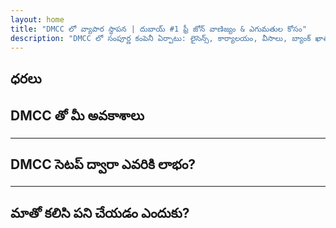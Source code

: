 ```yaml
---
layout: home
title: "DMCC లో వ్యాపార స్థాపన | దుబాయ్ #1 ఫ్రీ జోన్ వాణిజ్యం & ఎగుమతుల కోసం"
description: "DMCC లో సంపూర్ణ కంపెనీ ఏర్పాటు: లైసెన్స్, కార్యాలయం, వీసాలు, బ్యాంక్ ఖాతా. గ్యారెంటీడ్ ఫలితాలతో వృత్తిపరమైన మద్దతు."
---
```


<!-- text="వృద్ధిపై దృష్టి పెట్టండి — భాషల విషయంలో iMind చూసుకుంటుంది." -->
<!-- text="తరగతి గదులకు సంవత్సరాలు పడుతుంది; iMind ప్రతి భాషలో నేడే రియల్-టైమ్ అవగాహన అందిస్తుంది." -->
<!-- text="అనువాద తలనొప్పుల్లో కాకుండా, వృద్ధిలో పెట్టుబడి పెట్టండి. మీరు ఆవిష్కరిస్తుండగా iMind అనువదిస్తుంది." -->
<!-- <AuthButton text="Try Live Demo →" buttonClass="brand"/> -->

<HeroSection
title="**DMCC** ఫ్రీ జోన్‌లో వ్యాపార నమోదు"
text="వాణిజ్యం, లాజిస్టిక్స్, వస్తువులు మరియు అంతర్జాతీయ వ్యాపార కార్యకలాపాల కోసం టర్న్‌కీ పరిష్కారాలు">

</HeroSection>

## ధరలు

<PricingPlans :plans="[
  {
    title: 'DMCC వద్ద నేరుగా సేవను ఆర్డర్ చేయండి',
    details: '**29 205** AED  **17** రోజులు',
    items: [
      'మధ్యవర్తులు లేకుండా నేరుగా ప్రవేశం',
      'అదనపు రుసుములు లేవు',
      'కమీషన్లు లేవు'
    ],
    linkText: 'Order directly',
    linkHref: '/guide/use-cases#negotiations',
    bullet: '💬'
  },
  {
    title: 'నిపుణుల మార్గదర్శకత్వం కోసం మా **స్టాండర్డ్** ప్లాన్‌ను ఎంచుకోండి',
    details: '**36 555** AED  **17** రోజులు',
    items: [
      'సమయం ఆదా',
      'ఊహించదగిన ఫలితాలు',
      'వ్యక్తిగత నిపుణుల సహాయం',
      'సేవా స్థలాలకు బిజినెస్-క్లాస్ రవాణా',
      'కనీస పాల్గొనడం అవసరం'
    ],
    linkText: 'Order from expert',
    linkHref: '/guide/use-cases#operations',
    bullet: '⚡︎'
  },
  {
    title: '**అత్యున్నత** నిపుణుల మార్గదర్శకత్వం కోసం మా **ప్రీమియం** ప్లాన్‌ను ఎంచుకోండి',
    details: '**42 055** AED  **15** రోజులు',
    items: [
      'ఒక వ్యక్తికి VIP విమానాశ్రయ స్వాగతం',
      'ప్రీమియం-క్లాస్ విమానాశ్రయం-హోటల్-విమానాశ్రయం ట్రాన్స్‌ఫర్‌లు',
      'వేగవంతమైన VIP విధానాలు',
      'గ్యారెంటీడ్ ఫలితాలు',
      'వ్యక్తిగత నిపుణులు 24/7 అందుబాటులో ఉంటారు',
      'సేవా స్థలాలకు ప్రీమియం-క్లాస్ రవాణా',
      'కనీస పాల్గొనడం అవసరం'
    ],
    linkText: 'Order from expert',
    linkHref: '/guide/use-cases#operations',
    bullet: '💰'
  }
]" />

## DMCC తో మీ అవకాశాలు

<FeatureBlock :card="{
  title: 'పూర్తి-సేవా DMCC కంపెనీ ఏర్పాటు',
  details: 'లైసెన్సింగ్ నుండి వీసాలు మరియు బ్యాంక్ ఖాతాల వరకు — మేము మొత్తం ప్రక్రియను మీ కోసం నిర్వహిస్తాము.',
  items: [
    '⚡︎ 5-7 పని దినాలలో జారీ చేయబడే వ్యాపార, సేవ లేదా కన్సల్టింగ్ లైసెన్స్.',
    '✧ JLT (జుమైరా లేక్ టవర్స్)లో కార్యాలయ స్థలం లేదా ఫ్లెక్సీ-డెస్క్.',
    '✧ యజమానులు మరియు ఉద్యోగుల కోసం UAE నివాస వీసాలు (2 సంవత్సరాల చెల్లుబాటు).',
    '✧ UAE లో కార్పొరేట్ బ్యాంక్ ఖాతాలు తెరవడంలో సహాయం.',
  ],
  link: '/guide/dmcc-setup-process',
  src: {
    light: '/content/iStock-1366951573.jpg',
    dark: '/content/iStock-1366951573.jpg',
  },
  inversion: false
}" />

<FeatureBlock :card="{
  title: 'ప్రపంచ వాణిజ్యంలో DMCC #1 ఎందుకు',
  details: 'EU, US, మరియు ఆసియాలోని భాగస్వాములచే నమ్మదగిన బలమైన అంతర్జాతీయ ఖ్యాతి కలిగిన ఫ్రీ జోన్.',
  items: [
    '⚡︎ బలమైన వ్యాపార ప్రతిష్ట: DMCC వ్యాపార కంపెనీలకు అగ్రగామి ఎంపిక.',
    '✧ 100% విదేశీ యాజమాన్యం — స్థానిక భాగస్వామి అవసరం లేదు.',
    '✧ సరళీకృత ఎగుమతి విధానాలు, ధృవీకరణలు మరియు లాజిస్టిక్స్ మద్దతు.',
    '✧ బంగారం వ్యాపారం నుండి IT సేవల వరకు విస్తృత శ్రేణి లైసెన్సులు.',
  ],
  link: '/guide/why-dmcc',
  src: {
    light: '/content/iStock-1366951573.jpg',
    dark: '/content/iStock-1366951573.jpg',
  },
  inversion: true
}" />

<FeatureBlock :card="{
  title: 'గ్యారెంటీడ్ అనుసరణ & రిస్క్ తగ్గింపు',
  details: 'UAE నిబంధనలు మరియు అంతర్జాతీయ ప్రమాణాలతో పూర్తి సామరస్యం.',
  items: [
    '⚡︎ KYC మరియు కార్పొరేట్ పత్రాల తయారీ.',
    '✧ UAE AML/CFT అనుసరణతో మద్దతు [official source](https://u.ae/en/information-and-services/business/anti-money-laundering).',
    '✧ VAT, ESR, మరియు UBO రిజిస్ట్రేషన్‌తో సహాయం.',
    '✧ రిజిస్ట్రేషన్ తర్వాత మీ వ్యాపారానికి నిరంతర చట్టపరమైన మద్దతు.',
  ],
  link: '/guide/compliance-support',
  src: {
    light: '/content/iStock-1366951573.jpg',
    dark: '/content/iStock-1366951573.jpg',
  },
  inversion: false
}" />

---

## DMCC సెటప్ ద్వారా ఎవరికి లాభం?

<FeatureCards :features="[
  {
    title: 'దిగుమతి-ఎగుమతి కంపెనీలు',
    details: 'చైనా, భారతదేశం, యూరప్ మరియు మధ్యప్రాచ్యం నుండి సరుకులు సేకరించే వ్యాపారాలకు.',
    items: [
      'సరళీకృత ఒప్పందాలు మరియు ధృవీకరణ ప్రక్రియలు.',
      'UAE ద్వారా పన్ను-సమర్థవంతమైన వ్యాపారం.',
      'అంతర్జాతీయ క్లయింట్లతో బలమైన ఖ్యాతి.',
    ],
    linkText: 'Learn more',
    link: '/guide/dmcc-use-cases#import-export'
  },
  {
    title: 'ఆభరణాలు & వస్తువుల వ్యాపారాలు',
    details: 'బంగారం, వజ్రాలు, లోహాలు, కాఫీ, టీ మరియు ధాన్యాల వ్యాపారానికి.',
    items: [
      'విలువైన లోహాలు మరియు వస్తువుల కోసం ప్రత్యేక DMCC లైసెన్స్‌లు.',
      'ఎగుమతి పత్రాలు మరియు ధృవీకరణలతో మద్దతు.',
      'JAFZA మరియు DP World ద్వారా సమర్థవంతమైన లాజిస్టిక్స్.',
    ],
    linkText: 'Explore solutions',
    link: '/guide/dmcc-use-cases#commodities'
  },
  {
    title: 'టెక్నాలజీ కంపెనీలు',
    details: 'ప్రపంచవ్యాప్త క్లయింట్ల కోసం SaaS, డిజిటల్ మార్కెటింగ్, సాఫ్ట్‌వేర్ డెవలప్‌మెంట్.',
    items: [
      'మీ ప్రధాన కార్యాలయం కోసం ప్రతిష్టాత్మక free zone చిరునామా.',
      'UAE ప్రయోజనాలతో అనుకూలీకరించిన పన్ను నిర్మాణం.',
      'DMCC లైసెన్స్‌తో GCC మరియు MENA మార్కెట్లకు ప్రాప్యత.',
    ],
    linkText: 'View case studies',
    link: '/guide/dmcc-use-cases#it-business'
  }
]" />

---

## మాతో కలిసి పని చేయడం ఎందుకు?

<FeatureBlock :card="{
  title: 'లైసెన్స్ నుండి మొదటి కాంట్రాక్ట్ వరకు నిపుణుల మద్దతు',
  details: '7 సంవత్సరాలకు పైగా అనుభవంతో, మేము ట్రేడింగ్ మరియు ఎగుమతి వ్యాపారాల కోసం DMCC కంపెనీ ఏర్పాటులో ప్రత్యేకత కలిగి ఉన్నాము. మా లీగల్ టీమ్ ప్రారంభం నుండి ముగింపు వరకు సజావుగా మరియు అనుకూలమైన సెటప్‌ను నిర్ధారిస్తుంది.',
  items: [
    '✧ స్థిరమైన ప్యాకేజీలతో పారదర్శక ధరలు.',
    '✧ మీ కేసు కోసం అంకితభావంతో కూడిన అకౌంట్ మేనేజర్ మరియు లీగల్ సలహాదారు.',
    '✧ DMCC మరియు UAE బ్యాంకులతో నిరూపించబడిన ట్రాక్ రికార్డ్.',
  ],
  link: '/guide/our-services',
  src: {
    light: '/content/iStock-1366951573.jpg',
    dark: '/content/iStock-1366951573.jpg',
  },
  inversion: true
}" />

<AuthButton text="ఉచిత కోట్ పొందండి →" buttonClass="brand"/>
